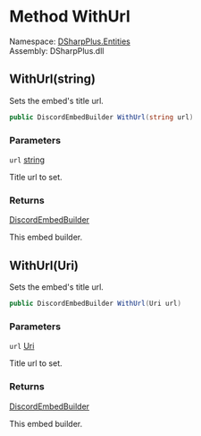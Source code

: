 # Method WithUrl

Namespace: [DSharpPlus.Entities](DSharpPlus.Entities.md)  
Assembly: DSharpPlus.dll

## <a id="DSharpPlus_Entities_DiscordEmbedBuilder_WithUrl_System_String_"></a>WithUrl\(string\)

Sets the embed's title url.

```csharp
public DiscordEmbedBuilder WithUrl(string url)
```

### Parameters

`url` [string](https://learn.microsoft.com/dotnet/api/system.string)

Title url to set.

### Returns

[DiscordEmbedBuilder](DSharpPlus.Entities.DiscordEmbedBuilder.md)

This embed builder.

## <a id="DSharpPlus_Entities_DiscordEmbedBuilder_WithUrl_System_Uri_"></a>WithUrl\(Uri\)

Sets the embed's title url.

```csharp
public DiscordEmbedBuilder WithUrl(Uri url)
```

### Parameters

`url` [Uri](https://learn.microsoft.com/dotnet/api/system.uri)

Title url to set.

### Returns

[DiscordEmbedBuilder](DSharpPlus.Entities.DiscordEmbedBuilder.md)

This embed builder.

